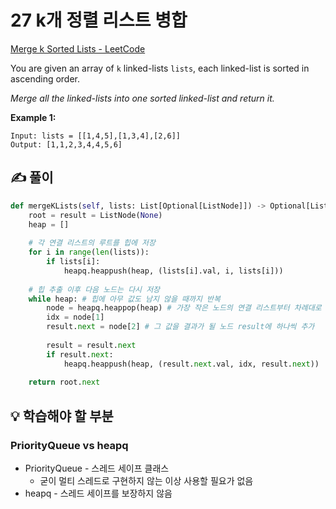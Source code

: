 # 27 k개 정렬 리스트 병합

[Merge k Sorted Lists - LeetCode](https://leetcode.com/problems/merge-k-sorted-lists/)

You are given an array of `k` linked-lists `lists`, each linked-list is sorted in ascending order.

*Merge all the linked-lists into one sorted linked-list and return it.*

**Example 1:**

```
Input: lists = [[1,4,5],[1,3,4],[2,6]]
Output: [1,1,2,3,4,4,5,6]
```

## ✍️ 풀이

```python
def mergeKLists(self, lists: List[Optional[ListNode]]) -> Optional[ListNode]:
    root = result = ListNode(None)
    heap = []
    
    # 각 연결 리스트의 루트를 힙에 저장
    for i in range(len(lists)):
        if lists[i]:
            heapq.heappush(heap, (lists[i].val, i, lists[i]))
    
    # 힙 추출 이후 다음 노드는 다시 저장
    while heap: # 힙에 아무 값도 남지 않을 때까지 반복
        node = heapq.heappop(heap) # 가장 작은 노드의 연결 리스트부터 차례대로 나옴
        idx = node[1]
        result.next = node[2] # 그 값을 결과가 될 노드 result에 하나씩 추가
        
        result = result.next
        if result.next:
            heapq.heappush(heap, (result.next.val, idx, result.next))
            
    return root.next
```

## 💡 학습해야 할 부분

### PriorityQueue vs heapq

- PriorityQueue - 스레드 세이프 클래스
    - 굳이 멀티 스레드로 구현하지 않는 이상 사용할 필요가 없음
- heapq - 스레드 세이프를 보장하지 않음
